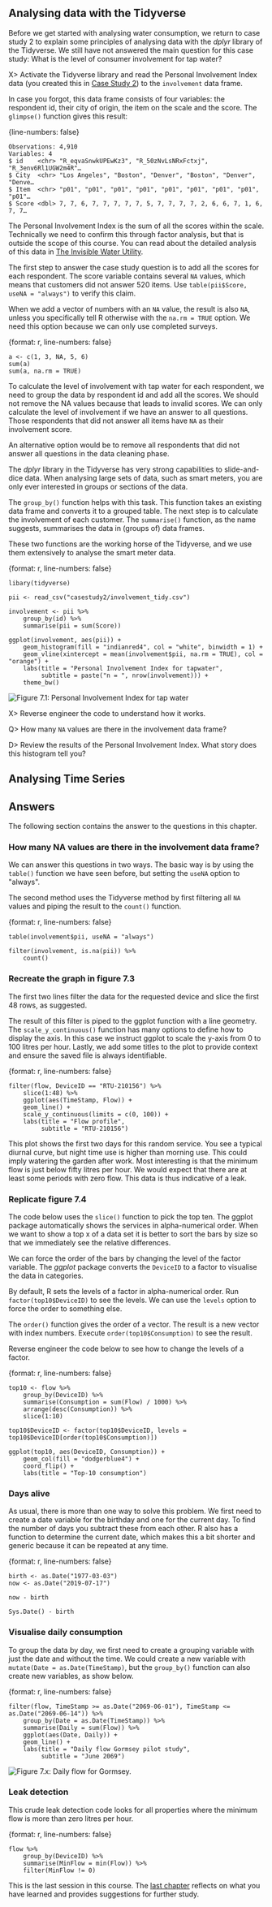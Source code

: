 
## Analysing data with the Tidyverse
Before we get started with analysing water consumption, we return to case study 2 to explain some principles of analysing data with the *dplyr* library of the Tidyverse. We still have not answered the main question for this case study: What is the level of consumer involvement for tap water?

X> Activate the Tidyverse library and read the Personal Involvement Index data (you created this in [Case Study 2](#involvement)) to the `involvement` data frame.

In case you forgot, this data frame consists of four variables: the respondent id, their city of origin, the item on the scale and the score. The `glimpse()` function gives this result:

{line-numbers: false}
```
Observations: 4,910
Variables: 4
$ id    <chr> "R_eqvaSnwkUPEwKz3", "R_50zNvLsNRxFctxj", "R_3env6Rl1UGW2m4R"…
$ City  <chr> "Los Angeles", "Boston", "Denver", "Boston", "Denver", "Denve…
$ Item  <chr> "p01", "p01", "p01", "p01", "p01", "p01", "p01", "p01", "p01"…
$ Score <dbl> 7, 7, 6, 7, 7, 7, 7, 7, 5, 7, 7, 7, 7, 2, 6, 6, 7, 1, 6, 7, 7…
```

The Personal Involvement Index is the sum of all the scores within the scale. Technically we need to confirm this through factor analysis, but that is outside the scope of this course. You can read about the detailed analysis of this data in [The Invisible Water Utility](http://hdl.handle.net/1959.9/561679).

The first step to answer the case study question is to add all the scores for each respondent. The score variable contains several `NA` values, which means that customers did not answer 520 items. Use `table(pii$Score, useNA = "always")` to verify this claim.

When we add a vector of numbers with an `NA` value, the result is also `NA`, unless you specifically tell R otherwise with the `na.rm = TRUE` option. We need this option because we can only use completed surveys.

{format: r, line-numbers: false}
```
a <- c(1, 3, NA, 5, 6)
sum(a)
sum(a, na.rm = TRUE)
```

To calculate the level of involvement with tap water for each respondent, we need to group the data by respondent id and add all the scores. We should not remove the NA values because that leads to invalid scores. We can only calculate the level of involvement if we have an answer to all questions. Those respondents that did not answer all items have `NA` as their involvement score.

An alternative option would be to remove all respondents that did not answer all questions in the data cleaning phase.

The *dplyr* library in the Tidyverse has very strong capabilities to slide-and-dice data. When analysing large sets of data, such as smart meters, you are only ever interested in groups or sections of the data. 

The `group_by()` function helps with this task. This function takes an existing data frame and converts it to a grouped table. The next step is to calculate the involvement of each customer. The `summarise()` function, as the name suggests, summarises the data in (groups of) data frames.

These two functions are the working horse of the Tidyverse, and we use them extensively to analyse the smart meter data.

{format: r, line-numbers: false}
```
libary(tidyverse)

pii <- read_csv("casestudy2/involvement_tidy.csv")

involvement <- pii %>%
    group_by(id) %>%
    summarise(pii = sum(Score))

ggplot(involvement, aes(pii)) + 
    geom_histogram(fill = "indianred4", col = "white", binwidth = 1) + 
    geom_vline(xintercept = mean(involvement$pii, na.rm = TRUE), col = "orange") + 
    labs(title = "Personal Involvement Index for tapwater",
         subtitle = paste("n = ", nrow(involvement))) + 
	theme_bw()
```

![Figure 7.1: Personal Involvement Index for tap water](resources/session7/involement_scores.png)

X> Reverse engineer the code to understand how it works.

Q> How many `NA` values are there in the involvement data frame? 

D> Review the results of the Personal Involvement Index. What story does this histogram tell you?





## Analysing Time Series

## Answers
The following section contains the answer to the questions in this chapter.

### How many NA values are there in the involvement data frame?
We can answer this questions in two ways. The basic way is by using the `table()` function we have seen before, but setting the `useNA` option to "always".
 
The second method uses the Tidyverse method by first filtering all `NA` values and piping the result to the `count()` function.

{format: r, line-numbers: false}
```
table(involvement$pii, useNA = "always")

filter(involvement, is.na(pii)) %>%
    count()
```

### Recreate the graph in figure 7.3
The first two lines filter the data for the requested device and slice the first 48 rows, as suggested. 

The result of this filter is piped to the ggplot function with a line geometry. The `scale_y_continuous()` function has many options to define how to display the axis. In this case we instruct ggplot to scale the y-axis from 0 to 100 litres per hour. Lastly, we add some titles to the plot to provide context and ensure the saved file is always identifiable.

{format: r, line-numbers: false}
```
filter(flow, DeviceID == "RTU-210156") %>%
    slice(1:48) %>%
    ggplot(aes(TimeStamp, Flow)) + 
    geom_line() + 
    scale_y_continuous(limits = c(0, 100)) + 
    labs(title = "Flow profile",
         subtitle = "RTU-210156")
```

This plot shows the first two days for this random service. You see a typical diurnal curve, but night time use is higher than morning use. This could imply watering the garden after work. Most interesting is that the minimum flow is just below fifty litres per hour. We would expect that there are at least some periods with zero flow. This data is thus indicative of a leak.

### Replicate figure 7.4
The code below uses the `slice()` function to pick the top ten. The ggplot package automatically shows the services in alpha-numerical order. When we want to show a top x of a data set it is better to sort the bars by size so that we immediately see the relative differences.

We can force the order of the bars by changing the level of the factor variable. The *ggplot* package converts the `DeviceID` to a factor to visualise the data in categories. 

By default, R sets the levels of a factor in alpha-numerical order. Run `factor(top10$DeviceID)` to see the levels. We can use the `levels` option to force the order to something else. 

The `order()` function gives the order of a vector. The result is a new vector with index numbers. Execute `order(top10$Consumption)` to see the result.

Reverse engineer the code below to see how to change the levels of a factor.

{format: r, line-numbers: false}
```
top10 <- flow %>%
    group_by(DeviceID) %>%
    summarise(Consumption = sum(Flow) / 1000) %>%
    arrange(desc(Consumption)) %>%
    slice(1:10)

top10$DeviceID <- factor(top10$DeviceID, levels = top10$DeviceID[order(top10$Consumption)])

ggplot(top10, aes(DeviceID, Consumption)) + 
    geom_col(fill = "dodgerblue4") + 
    coord_flip() + 
    labs(title = "Top-10 consumption")
```

### Days alive
As usual, there is more than one way to solve this problem. We first need to create a date variable for the birthday and one for the current day. To find the number of days you subtract these from each other. R also has a function to determine the current date, which makes this a bit shorter and generic because it can be repeated at any time.

{format: r, line-numbers: false}
```
birth <- as.Date("1977-03-03")
now <- as.Date("2019-07-17")

now - birth

Sys.Date() - birth
```

### Visualise daily consumption
To group the data by day, we first need to create a grouping variable with just the date and without the time. We could create a new variable with `mutate(Date = as.Date(TimeStamp)`, but the `group_by()` function can also create new variables, as show below.

{format: r, line-numbers: false}
```
filter(flow, TimeStamp >= as.Date("2069-06-01"), TimeStamp <= as.Date("2069-06-14")) %>%
    group_by(Date = as.Date(TimeStamp)) %>%
    summarise(Daily = sum(Flow)) %>%
    ggplot(aes(Date, Daily)) + 
    geom_line() + 
    labs(title = "Daily flow Gormsey pilot study",
         subtitle = "June 2069")
```

![Figure 7.x: Daily flow for Gormsey.](resources/session7/daily.png)

### Leak detection
This crude leak detection code looks for all properties where the minimum flow is more than zero litres per hour.

{format: r, line-numbers: false}
```
flow %>%
    group_by(DeviceID) %>%
    summarise(MinFlow = min(Flow)) %>%
    filter(MinFlow != 0)
```

This is the last session in this course. The [last chapter](#close) reflects on what you have learned and provides suggestions for further study.
